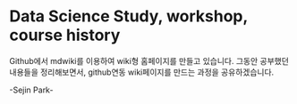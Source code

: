 # Data Science Study, workshop, course history

Github에서 mdwiki를 이용하여 wiki형 홈페이지를 만들고 있습니다. 
그동안 공부했던 내용들을 정리해보면서, github연동 wiki페이지를 만드는 과정을 공유하겠습니다.


-Sejin Park- 